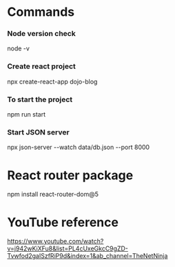 # Commands
### Node version check
node -v

### Create react project
npx create-react-app dojo-blog

### To start the project
npm run start

### Start JSON server
npx json-server --watch data/db.json --port 8000

# React router package

npm install react-router-dom@5

# YouTube reference

https://www.youtube.com/watch?v=j942wKiXFu8&list=PL4cUxeGkcC9gZD-Tvwfod2gaISzfRiP9d&index=1&ab_channel=TheNetNinja